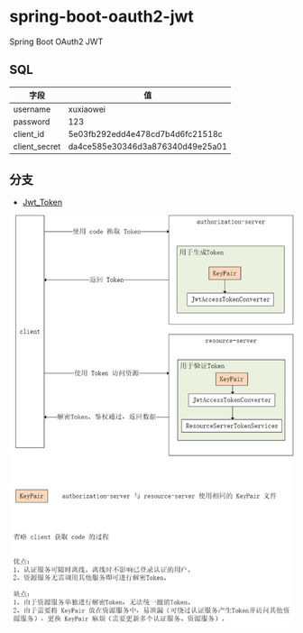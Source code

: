 # spring-boot-oauth2-jwt

Spring Boot OAuth2 JWT

## SQL

|  字段   | 值  |
|  ----  | ----  |
| username  | xuxiaowei |
| password  | 123 |
| client_id  | 5e03fb292edd4e478cd7b4d6fc21518c |
| client_secret  | da4ce585e30346d3a876340d49e25a01 |

## 分支

- [Jwt_Token](https://github.com/xuxiaowei-com-cn/spring-boot-oauth2-jwt/tree/Jwt_Token)

![Jwt_Token](./png/Jwt_Token.png)
